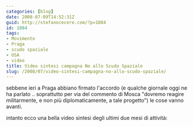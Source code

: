 ```yaml
---
categories: [blog]
date: 2008-07-09T14:52:31Z
guid: http://stefanocecere.com/?p=1084
id: 1084
tags:
- Movimento
- Praga
- scudo spaziale
- USA
- video
title: Video sintesi campagna No allo Scudo Spaziale
slug: /2008/07/video-sintesi-campagna-no-allo-scudo-spaziale/
---
```


sebbene ieri a Praga abbiano firmato l'accordo (e qualche giornale oggi ne ha parlato .. soprattutto per via del commento di Mosca "dovremo reagire militarmente, e non più diplomaticamente, a tale progetto") le cose vanno avanti.
  
intanto ecco una bella video sintesi degli ultimi due mesi di attività: